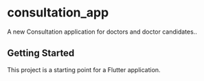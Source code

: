 # consultation_app

A new Consultation application for doctors and doctor candidates..

## Getting Started

This project is a starting point for a Flutter application.

